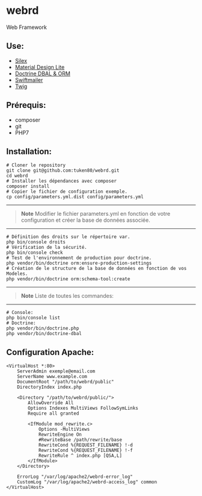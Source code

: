 # webrd

Web Framework

## Use:

* [Silex](http://silex.sensiolabs.org/)
* [Material Design Lite](https://getmdl.io/)
* [Doctrine DBAL & ORM](http://www.doctrine-project.org/)
* [Swiftmailer](http://swiftmailer.org/)
* [Twig](http://twig.sensiolabs.org/)

## Prérequis:

* composer
* git
* PHP7

## Installation:


    # Cloner le repository
    git clone git@github.com:tuken80/webrd.git
    cd webrd
    # Installer les dépendances avec composer
    composer install
    # Copier le fichier de configuration exemple.
    cp config/parameters.yml.dist config/parameters.yml

***

>**Note**
>Modifier le fichier parameters.yml en fonction de votre configuration et créer la base de données associée.

***


    # Définition des droits sur le répertoire var.
    php bin/console droits
    # Vérification de la sécurité.
    php bin/console check
    # Test de l'environnement de production pour doctrine.
    php vendor/bin/doctrine orm:ensure-production-settings
    # Création de le structure de la base de données en fonction de vos Modeles.
    php vendor/bin/doctrine orm:schema-tool:create
    
***

>**Note**
>Liste de toutes les commandes:

***


    # Console:
    php bin/console list
    # Doctrine:
    php vendor/bin/doctrine.php
    php vendor/bin/doctrine-dbal

## Configuration Apache:


    <VirtualHost *:80>
        ServerAdmin exemple@email.com
        ServerName www.example.com
        DocumentRoot "/path/to/webrd/public"
        DirectoryIndex index.php

        <Directory "/path/to/webrd/public/">
            AllowOverride All
            Options Indexes MultiViews FollowSymLinks
            Require all granted

            <IfModule mod_rewrite.c>
                Options -MultiViews
                RewriteEngine On
                #RewriteBase /path/rewrite/base
                RewriteCond %{REQUEST_FILENAME} !-d
                RewriteCond %{REQUEST_FILENAME} !-f
                RewriteRule ^ index.php [QSA,L]
            </IfModule>
        </Directory>

        ErrorLog "/var/log/apache2/webrd-error_log"
        CustomLog "/var/log/apache2/webrd-access_log" common
    </VirtualHost>